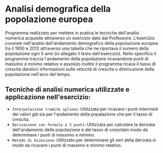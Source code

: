 # Analisi demografica della popolazione europea

Programma realizzato per mettere in pratica le tecniche dell'analisi numerica acquisite attraverso un esercizio dato dal Professore.
L'esercizio consiste nell'analisi dell'andamento demografico della popolazione europea tra il 1950 e 2012 attraverso una tabella che ne riportava il numero della popolazione ogni 5 anni (in allegato il testo dell'esercizio).
Nello specifico il programma traccia l'andamento della popolazione ricavandone punti di massimo e minimo relativo e assoluto inoltre il programma ricava il tasso di crescita dandoci informazioni sulla velocità di crescita o diminuzione della popolazione nell'arco del tempo.

## Tecniche di analisi numerica utilizzate e applicazione nell'esercizio:

* `Interpolazione tramite splines`: Utilizzata per ricavare i punti intermedi dei valori già sia per l'andamento della popalazione che per il tasso di crescita.  
* `Derivazione con formula a 3 punti`: Utilizzata per calcolare la derivata dell'andamento della popolazione e del tasso di crescitain modo da determinare i punti di massimo e minimo.
* `Metodo di bisezione`: Utilizzato per determinare gli zeri della derivata in modo da ricavare i punti di massimo e minimo relativo.  
 
